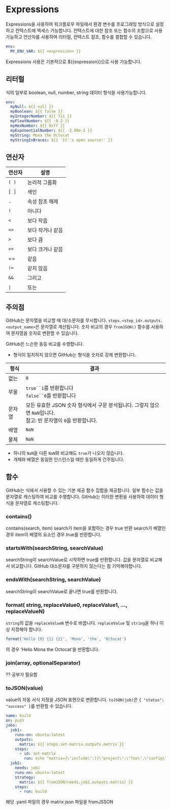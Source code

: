 # Expressions

Expressions을 사용하여 워크플로우 파일에서 환경 변수를 프로그래밍 방식으로 설정하고 컨텍스트에 엑세스 가능합니다.
컨텍스트에 대한 참조 또는 함수의 조합으로 사용 가능하고 연산자를 사용하여 리터럴, 컨텍스트 참조, 함수를 결합할 수 있습니다.

```yaml
env:
  MY_ENV_VAR: ${{ <expression> }}
```

Expressions 사용은 기본적으로 ${{expression}}으로 사용 가능합니다.

## 리터럴

식의 일부로 boolean, null, number, string 데이터 형식을 사용가능합니다.

```yaml
env:
  myNull: ${{ null }}
  myBoolean: ${{ false }}
  myIntegerNumber: ${{ 711 }}
  myFloatNumber: ${{ -9.2 }}
  myHexNumber: ${{ 0xff }}
  myExponentialNumber: ${{ -2.99e-2 }}
  myString: Mona the Octocat
  myStringInBraces: ${{ 'It''s open source!' }}
```


## 연산자

|연산자|설명|
|---|---|
|`( )`|논리적 그룹화|
|`[ ]`|색인|
|`.`|속성 참조 해제|
|`!`|아니다|
|`<`|보다 작음|
|`<=`|보다 작거나 같음|
|`>`|보다 큼|
|`>=`|보다 크거나 같음|
|\==|같음|
|`!=`|같지 않음|
|`&&`|그리고|
|`\|`|또는|

## 주의점

GitHub는 문자열을 비교할 때 대/소문자를 무시합니다.
`steps.<step_id>.outputs.<output_name>`은 문자열로 계산됩니다.
숫자 비교의 경우 `fromJSON()` 함수를 사용하여 문자열을 숫자로 변환할 수 있습니다.

GitHub은 느슨한 동등 비교를 수행합니다.

- 형식이 일치하지 않으면 GitHub는 형식을 숫자로 강제 변환합니다.

|형식|결과|
|---|---|
|없는|`0`|
|부울|`true``1`를 반환합니다  <br>`false``0`를 반환합니다|
|문자열|모든 유효한 JSON 숫자 형식에서 구문 분석됩니다. 그렇지 않으면 `NaN`입니다.  <br>참고: 빈 문자열이 `0`을 반환합니다.|
|배열|`NaN`|
|물체|`NaN`|

- 하나의 `NaN`을 다른 `NaN`와 비교해도 `true`가 나오지 않습니다.
- 개체와 배열은 동일한 인스턴스일 때만 동일하게 간주됩니다.

## 함수

GitHub는 식에서 사용할 수 있는 기본 제공 함수 집합을 제공합니다.
일부 함수는 값을 문자열로 캐스팅하여 비교를 수행합니다.
GitHub는 이러한 변환을 사용하여 데이터 형식을 문자열로 캐스팅합니다.

### contains()

contains(search, item) search가 item을 포함하는 경우 true 반환
search가 배열인 경우 item이 배열의 요소인 경우 true를 반환합니다.

### startsWith(searchString, searchValue)

searchString이 searchValue로 시작하면 true를 반환합니다. 
값을 문자열로 비교해서 비교합니다.
GitHub 대소문자를 구분하지 않는다는 점 기억해야합니다.

### endsWith(searchString, searchValue)

searchString이 searchValue로 끝나면 true를 반환합니다.

### format( string, replaceValue0, replaceValue1, ..., replaceValueN)

`string`의 값을 `replaceValueN` 변수로 바꿉니다.
`replaceValue` 및 `string`을 하나 이상 지정해야 합니다.

```javascript
format('Hello {0} {1} {2}', 'Mona', 'the', 'Octocat')
```

의 경우 ‘Hello Mona the Octocat’을 반환합니다.

### join(array, optionalSeparator)

?? 공부가 필요함

### toJSON(value)

value의 자동 서식 지정을 JSON 표현으로 변환합니다.
`toJSON(job)`은 `{ "status": "success" }`를 반환할 수 있습니다.

```yaml
name: build
on: push
jobs:
  job1:
    runs-on: ubuntu-latest
    outputs:
      matrix: ${{ steps.set-matrix.outputs.matrix }}
    steps:
      - id: set-matrix
        run: echo "matrix={\"include\":[{\"project\":\"foo\",\"config\":\"Debug\"},{\"project\":\"bar\",\"config\":\"Release\"}]}" >> $GITHUB_OUTPUT
  job2:
    needs: job1
    runs-on: ubuntu-latest
    strategy:
      matrix: ${{ fromJSON(needs.job1.outputs.matrix) }}
    steps:
      - run: build
```

해당 .yaml 파일의 경우 matrix json 파일을  fromJSSON